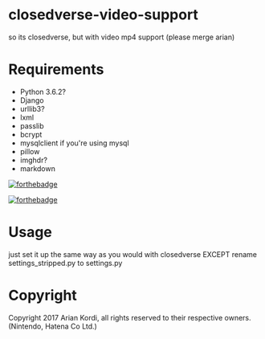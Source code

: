# closedverse-video-support
so its closedverse, but with video mp4 support (please merge arian)

# Requirements
  * Python 3.6.2?
  * Django
  * urllib3?
  * lxml
  * passlib
  * bcrypt
  * mysqlclient if you're using mysql
  * pillow
  * imghdr?
  * markdown

[![forthebadge](https://forthebadge.com/images/badges/made-with-python.svg)](https://forthebadge.com)

[![forthebadge](https://forthebadge.com/images/badges/you-didnt-ask-for-this.svg)](https://forthebadge.com)
# Usage
just set it up the same way as you would with closedverse EXCEPT rename settings_stripped.py to settings.py

# Copyright
Copyright 2017 Arian Kordi, all rights reserved to their respective owners. (Nintendo, Hatena Co Ltd.)
